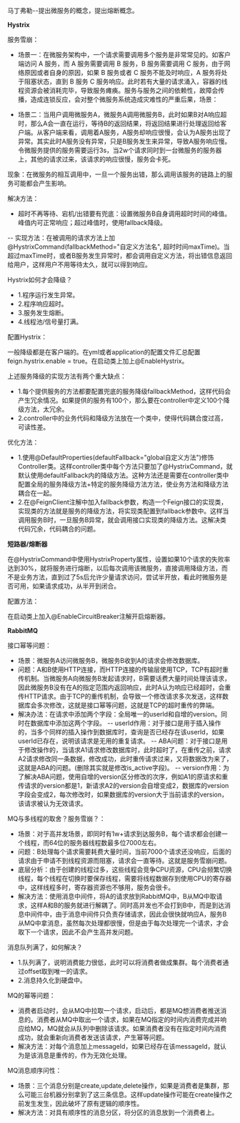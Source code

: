 




马丁弗勒--提出微服务的概念，提出熔断概念。


**Hystrix**

服务雪崩：

- 场景一：在微服务架构中，一个请求需要调用多个服务是非常常见的。如客户端访问 A 服务，而 A 服务需要调用 B 服务，B 服务需要调用 C 服务，由于网络原因或者自身的原因，如果 B 服务或者 C 服务不能及时响应，A 服务将处于阻塞状态，直到 B 服务 C 服务响应。此时若有大量的请求涌入，容器的线程资源会被消耗完毕，导致服务瘫痪。服务与服务之间的依赖性，故障会传播，造成连锁反应，会对整个微服务系统造成灾难性的严重后果，场景：

- 场景二：当用户调用微服务A，微服务A调用微服务B，此时如果B对A响应超时，那么A会一直在运行，等待B的返回结果，将返回结果进行处理返回给客户端。从客户端来看，调用着A服务，A服务却响应很慢，会认为A服务出现了异常。其实此时A服务没有异常，只是B服务发生来异常，导致A服务响应慢。令微服务提供的服务需要运行3s，当2w个请求同时到一台微服务的服务器上，其他的请求过来，该请求的响应很慢，服务会卡死。

现象：在微服务的相互调用中，一旦一个服务出错，那么调用该服务的链路上的服务可能都会产生影响。

解决方法：

- 超时不再等待、宕机/出错要有兜底：设置微服务B自身调用超时时间的峰值。峰值内可正常响应；超过峰值时，使用fallback降级。

-- 实现方法：在被调用的请求方法上加@HystrixCommand(fallbackMethod="自定义方法名", 超时时间maxTime)。当超过maxTime时，或者B服务发生异常时，都会调用自定义方法，将出错信息返回给用户，这样用户不用等待太久，就可以得到响应。

Hystrix如何才会降级？
- 1.程序运行发生异常。
- 2.程序响应超时。
- 3.服务发生熔断。
- 4.线程池/信号量打满。

配置Hystrix：

一般降级都是在客户端的。在yml或者application的配置文件汇总配置feign.hystrix.enable = true。在启动类上加上@EnableHystrix。

上述服务降级的实现方法有两个重大缺点：
- 1.每个提供服务的方法都要配置兜底的服务降级fallbackMethod，这样代码会产生冗余情况。如果提供的服务有100个，那么要在controller中定义100个降级方法，太冗余。
- 2.controller中的业务代码和降级方法放在一个类中，使得代码耦合度过高，可读性差。

优化方法：
- 1.使用@DefaultProperties(defaultFallback="global自定义方法")修饰Controller类。这样controller类中每个方法只要加了@HystrixCommand，就默认使用defaultFallback内的降级方法。这种方法还是需要在controller类中配置全局的服务降级方法+特定的服务降级方法方法，使业务方法和降级方法耦合在一起。
- 2.在@FeignClient注解中加入fallback参数，构造一个Feign接口的实现类，实现类的方法就是服务的降级方法，将实现类配置到fallback参数中。这样当调用服务B时，一旦服务B异常，就会调用接口实现类的降级方法。这解决类代码冗余，代码耦合的问题。


**短路器/熔断器**

在@HystrixCommand中使用HystrixProperty属性，设置如果10个请求的失败率达到30%，就将服务进行熔断，以后每次调用该微服务，直接调用降级方法，而不是业务方法，直到过了5s后允许少量请求访问，尝试半开放，看此时微服务是否可用，如果请求成功，从半开到闭合。

配置方法：

在启动类上加入@EnableCircuitBreaker注解开启熔断器。



**RabbitMQ**

接口幂等问题：
- 场景：微服务A访问微服务B，微服务B收到A的请求会修改数据库。
- 问题：A和B使用HTTP连接，而HTTP连接的传输层使用TCP，TCP有超时重传机制。当微服务A向微服务B发起请求时，B需要话费大量时间处理该请求，因此微服务B没有在A的指定范围内返回响应，此时A认为响应已经超时，会重传HTTP请求。由于TCP的重传机制，会导致一个修改请求多次发送，这样数据库会多次修改，这就是接口幂等问题，这就是TCP的超时重传的弊端。
- 解决办法：在请求中添加两个字段：全局唯一的userId和自增的version。同时在数据库中添加这两个字段。
-- userId作用：对于接口是用于插入操作的，当多个同样的插入操作到数据库时，查询是否已经存在该userId，如果userId已存在，说明该请求是无用的重复请求。
-- ABA问题：对于接口是用于修改操作的，当请求A1请求修改数据库时，此时超时了，在重传之前，请求A2请求修改同一条数据，修改成功，此时重传请求过来，又将数据改为来了，这就是ABA的问题。(删除其实就是修改is_active字段)。
-- version作用：为了解决ABA问题，使用自增的version区分修改的次序，例如A1的原请求和重传请求的version都是1，新请求A2的version会自增变成2，数据库的version字段会变成2，每次修改时，如果数据库的version大于当前请求的version，该请求被认为无效请求。



MQ与多线程的取舍？服务雪崩？：
- 场景：对于高并发场景，即同时有1w+请求到达服务B，每个请求都会创建一个线程，而64位的服务器线程数最多位7000左右。
- 问题：B处理每个请求需要耗费大量时间，当前7000个请求还没响应，后面的请求由于申请不到线程资源而阻塞，请求会一直等待。这就是服务雪崩问题。
- 底层分析：由于创建的线程过多，这些线程会竞争CPU资源，CPU会频繁切换线程，每个线程在切换时要保存线程，需要将线程数据存到使用CPU的寄存器中，这样线程多时，寄存器资源也不够用，服务会很卡。
- 解决方法：使用消息中间件，将A的请求放到RabbitMQ中，B从MQ中取请求，这样A和B的服务就进行解耦了。同时高并发也不会打到B中，而是到达消息中间件中，由于消息中间件只负责存储请求，因此会很快就响应A，服务B从MQ中拿消息，虽然每次处理都很慢，但是由于每次处理完一个请求，才会取下一个请求，因此不会产生高并发问题。


消息队列满了，如何解决？
- 1.队列满了，说明消费能力很低，此时可以将消费者做成集群。每个消费者通过offset取到唯一的请求。
- 2.消息持久化到硬盘中。

MQ的幂等问题：
- 消费者启动时，会从MQ中拉取一个请求，启动后，都是MQ想消费者推送消息的。消费者从MQ中取出一个请求，如果在MQ指定的时间内消费完成并响应给MQ，MQ就会从队列中删除该请求。如果消费者没有在指定时间内消费成功，就会重新向消费者发送该请求，产生幂等问题。
- 解决方法：对每个消息加上messageId，如果已经存在该messageId，就认为是该消息是重传的，作为无效化处理。

MQ消息顺序问性：
- 场景：三个消息分别是create,update,delete操作，如果是消费者是集群，那么可能三台机器分别拿到了这三条信息。这样update操作可能在create操作之前发生发生，因此破坏了原有逻辑的顺序性。
- 解决方法：对具有顺序性的消息分区，将分区的消息放到一个消费者上。






